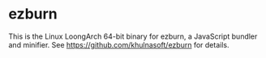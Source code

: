 # ezburn

This is the Linux LoongArch 64-bit binary for ezburn, a JavaScript bundler and minifier. See https://github.com/khulnasoft/ezburn for details.
